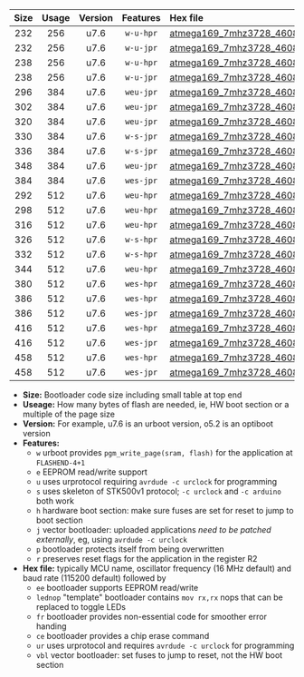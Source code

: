 |Size|Usage|Version|Features|Hex file|
|:-:|:-:|:-:|:-:|:--|
|232|256|u7.6|`w-u-hpr`|[atmega169_7mhz3728_460800bps_ur.hex](https://raw.githubusercontent.com/stefanrueger/urboot/main/atmega169_7mhz3728_460800bps_ur.hex)|
|232|256|u7.6|`w-u-jpr`|[atmega169_7mhz3728_460800bps_ur_vbl.hex](https://raw.githubusercontent.com/stefanrueger/urboot/main/atmega169_7mhz3728_460800bps_ur_vbl.hex)|
|238|256|u7.6|`w-u-hpr`|[atmega169_7mhz3728_460800bps_lednop_ur.hex](https://raw.githubusercontent.com/stefanrueger/urboot/main/atmega169_7mhz3728_460800bps_lednop_ur.hex)|
|238|256|u7.6|`w-u-jpr`|[atmega169_7mhz3728_460800bps_lednop_ur_vbl.hex](https://raw.githubusercontent.com/stefanrueger/urboot/main/atmega169_7mhz3728_460800bps_lednop_ur_vbl.hex)|
|296|384|u7.6|`weu-jpr`|[atmega169_7mhz3728_460800bps_ee_ur_vbl.hex](https://raw.githubusercontent.com/stefanrueger/urboot/main/atmega169_7mhz3728_460800bps_ee_ur_vbl.hex)|
|302|384|u7.6|`weu-jpr`|[atmega169_7mhz3728_460800bps_ee_lednop_ur_vbl.hex](https://raw.githubusercontent.com/stefanrueger/urboot/main/atmega169_7mhz3728_460800bps_ee_lednop_ur_vbl.hex)|
|320|384|u7.6|`weu-jpr`|[atmega169_7mhz3728_460800bps_ee_lednop_fr_ur_vbl.hex](https://raw.githubusercontent.com/stefanrueger/urboot/main/atmega169_7mhz3728_460800bps_ee_lednop_fr_ur_vbl.hex)|
|330|384|u7.6|`w-s-jpr`|[atmega169_7mhz3728_460800bps_vbl.hex](https://raw.githubusercontent.com/stefanrueger/urboot/main/atmega169_7mhz3728_460800bps_vbl.hex)|
|336|384|u7.6|`w-s-jpr`|[atmega169_7mhz3728_460800bps_lednop_vbl.hex](https://raw.githubusercontent.com/stefanrueger/urboot/main/atmega169_7mhz3728_460800bps_lednop_vbl.hex)|
|348|384|u7.6|`weu-jpr`|[atmega169_7mhz3728_460800bps_ee_lednop_fr_ce_ur_vbl.hex](https://raw.githubusercontent.com/stefanrueger/urboot/main/atmega169_7mhz3728_460800bps_ee_lednop_fr_ce_ur_vbl.hex)|
|384|384|u7.6|`wes-jpr`|[atmega169_7mhz3728_460800bps_ee_vbl.hex](https://raw.githubusercontent.com/stefanrueger/urboot/main/atmega169_7mhz3728_460800bps_ee_vbl.hex)|
|292|512|u7.6|`weu-hpr`|[atmega169_7mhz3728_460800bps_ee_ur.hex](https://raw.githubusercontent.com/stefanrueger/urboot/main/atmega169_7mhz3728_460800bps_ee_ur.hex)|
|298|512|u7.6|`weu-hpr`|[atmega169_7mhz3728_460800bps_ee_lednop_ur.hex](https://raw.githubusercontent.com/stefanrueger/urboot/main/atmega169_7mhz3728_460800bps_ee_lednop_ur.hex)|
|316|512|u7.6|`weu-hpr`|[atmega169_7mhz3728_460800bps_ee_lednop_fr_ur.hex](https://raw.githubusercontent.com/stefanrueger/urboot/main/atmega169_7mhz3728_460800bps_ee_lednop_fr_ur.hex)|
|326|512|u7.6|`w-s-hpr`|[atmega169_7mhz3728_460800bps.hex](https://raw.githubusercontent.com/stefanrueger/urboot/main/atmega169_7mhz3728_460800bps.hex)|
|332|512|u7.6|`w-s-hpr`|[atmega169_7mhz3728_460800bps_lednop.hex](https://raw.githubusercontent.com/stefanrueger/urboot/main/atmega169_7mhz3728_460800bps_lednop.hex)|
|344|512|u7.6|`weu-hpr`|[atmega169_7mhz3728_460800bps_ee_lednop_fr_ce_ur.hex](https://raw.githubusercontent.com/stefanrueger/urboot/main/atmega169_7mhz3728_460800bps_ee_lednop_fr_ce_ur.hex)|
|380|512|u7.6|`wes-hpr`|[atmega169_7mhz3728_460800bps_ee.hex](https://raw.githubusercontent.com/stefanrueger/urboot/main/atmega169_7mhz3728_460800bps_ee.hex)|
|386|512|u7.6|`wes-hpr`|[atmega169_7mhz3728_460800bps_ee_lednop.hex](https://raw.githubusercontent.com/stefanrueger/urboot/main/atmega169_7mhz3728_460800bps_ee_lednop.hex)|
|386|512|u7.6|`wes-jpr`|[atmega169_7mhz3728_460800bps_ee_lednop_vbl.hex](https://raw.githubusercontent.com/stefanrueger/urboot/main/atmega169_7mhz3728_460800bps_ee_lednop_vbl.hex)|
|416|512|u7.6|`wes-hpr`|[atmega169_7mhz3728_460800bps_ee_lednop_fr.hex](https://raw.githubusercontent.com/stefanrueger/urboot/main/atmega169_7mhz3728_460800bps_ee_lednop_fr.hex)|
|416|512|u7.6|`wes-jpr`|[atmega169_7mhz3728_460800bps_ee_lednop_fr_vbl.hex](https://raw.githubusercontent.com/stefanrueger/urboot/main/atmega169_7mhz3728_460800bps_ee_lednop_fr_vbl.hex)|
|458|512|u7.6|`wes-hpr`|[atmega169_7mhz3728_460800bps_ee_lednop_fr_ce.hex](https://raw.githubusercontent.com/stefanrueger/urboot/main/atmega169_7mhz3728_460800bps_ee_lednop_fr_ce.hex)|
|458|512|u7.6|`wes-jpr`|[atmega169_7mhz3728_460800bps_ee_lednop_fr_ce_vbl.hex](https://raw.githubusercontent.com/stefanrueger/urboot/main/atmega169_7mhz3728_460800bps_ee_lednop_fr_ce_vbl.hex)|

- **Size:** Bootloader code size including small table at top end
- **Useage:** How many bytes of flash are needed, ie, HW boot section or a multiple of the page size
- **Version:** For example, u7.6 is an urboot version, o5.2 is an optiboot version
- **Features:**
  + `w` urboot provides `pgm_write_page(sram, flash)` for the application at `FLASHEND-4+1`
  + `e` EEPROM read/write support
  + `u` uses urprotocol requiring `avrdude -c urclock` for programming
  + `s` uses skeleton of STK500v1 protocol; `-c urclock` and `-c arduino` both work
  + `h` hardware boot section: make sure fuses are set for reset to jump to boot section
  + `j` vector bootloader: uploaded applications *need to be patched externally*, eg, using `avrdude -c urclock`
  + `p` bootloader protects itself from being overwritten
  + `r` preserves reset flags for the application in the register R2
- **Hex file:** typically MCU name, oscillator frequency (16 MHz default) and baud rate (115200 default) followed by
  + `ee` bootloader supports EEPROM read/write
  + `lednop` "template" bootloader contains `mov rx,rx` nops that can be replaced to toggle LEDs
  + `fr` bootloader provides non-essential code for smoother error handing
  + `ce` bootloader provides a chip erase command
  + `ur` uses urprotocol and requires `avrdude -c urclock` for programming
  + `vbl` vector bootloader: set fuses to jump to reset, not the HW boot section
